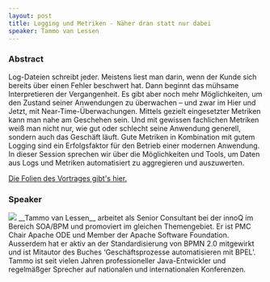 ```yaml
---
layout: post
title: Logging und Metriken - Näher dran statt nur dabei
speaker: Tammo van Lessen
---
```


### Abstract

Log-Dateien schreibt jeder. Meistens liest man darin, wenn der Kunde sich bereits über einen Fehler beschwert hat. Dann beginnt das mühsame Interpretieren der Vergangenheit. Es gibt aber noch mehr Möglichkeiten, um den Zustand seiner Anwendungen zu überwachen – und zwar im Hier und Jetzt, mit Near-Time-Überwachungen. Mittels gezielt eingesetzter Metriken kann man nahe am Geschehen sein. Und mit gewissen fachlichen Metriken weiß man nicht nur, wie gut oder schlecht seine Anwendung generell, sondern auch das Geschäft läuft. Gute Metriken in Kombination mit gutem Logging sind ein Erfolgsfaktor für den Betrieb einer modernen Anwendung. In dieser Session sprechen wir über die Möglichkeiten und Tools, um Daten aus Logs und Metriken automatisiert zu aggregieren und auszuwerten.

[Die Folien des Vortrages gibt's hier.](https://www.innoq.com/de/talks/2014/07/logging-und-metriken/)

### Speaker

<img src="/images/speaker/taval.jpg" class="speakerpic"/>
__Tammo van Lessen__ arbeitet als Senior Consultant bei der innoQ im Bereich SOA/BPM und promoviert im gleichen Themengebiet. Er ist PMC Chair Apache ODE und Member der Apache Software Foundation. Ausserdem hat er aktiv an der Standardisierung von BPMN 2.0 mitgewirkt und ist Mitautor des Buches ‘Geschäftsprozesse automatisieren mit BPEL’. Tammo ist seit vielen Jahren professioneller Java-Entwickler und regelmäßger Sprecher auf nationalen und internationalen Konferenzen.
